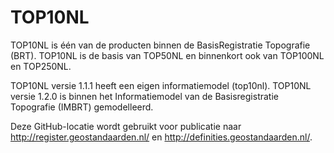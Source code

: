 # TOP10NL
TOP10NL is één van de producten binnen de BasisRegistratie Topografie (BRT).
TOP10NL is de basis van TOP50NL en binnenkort ook van TOP100NL en TOP250NL.
 
TOP10NL versie 1.1.1 heeft een eigen informatiemodel (top10nl).
TOP10NL versie 1.2.0 is binnen het Informatiemodel van de Basisregistratie Topografie (IMBRT) gemodelleerd.

Deze GitHub-locatie wordt gebruikt voor publicatie naar http://register.geostandaarden.nl/ en http://definities.geostandaarden.nl/.
